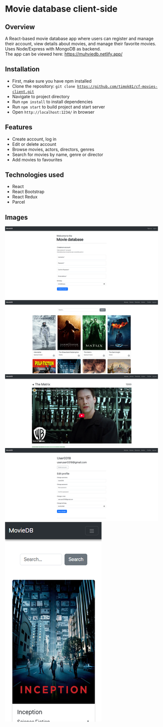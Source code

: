 # Movie database client-side

## Overview

A React-based movie database app where users can register and manage their account, view details about movies, and manage their favorite movies. Uses Node/Express with MongoDB as backend.  
The app can be viewed here: https://muhviedb.netlify.app/

## Installation

 - First, make sure you have npm installed
 - Clone the repository: <code>git clone https://github.com/timok81/cf-movies-client.git</code>
 - Navigate to project directory
 - Run <code>npm install</code> to install dependencies
 - Run <code>npm start</code> to build project and start server
 - Open <code>http://localhost:1234/</code> in browser

## Features

- Create account, log in
- Edit or delete account
- Browse movies, actors, directors, genres
- Search for movies by name, genre or director
- Add movies to favourites

## Technologies used

- React
- React Bootstrap
- React Redux
- Parcel

## Images

![Screenshot of the app](/src/assets/project3_screenshot1.png)
![Screenshot of the app](/src/assets/project3_screenshot2.png)
![Screenshot of the app](/src/assets/project3_screenshot3.png)
![Screenshot of the app](/src/assets/project3_screenshot4.png)
![Screenshot of the app](/src/assets/project3_screenshot5.png)